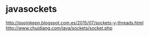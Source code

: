 # javasockets
http://poojnkepn.blogspot.com.es/2015/07/sockets-y-threads.html<br>
http://www.chuidiang.com/java/sockets/socket.php
